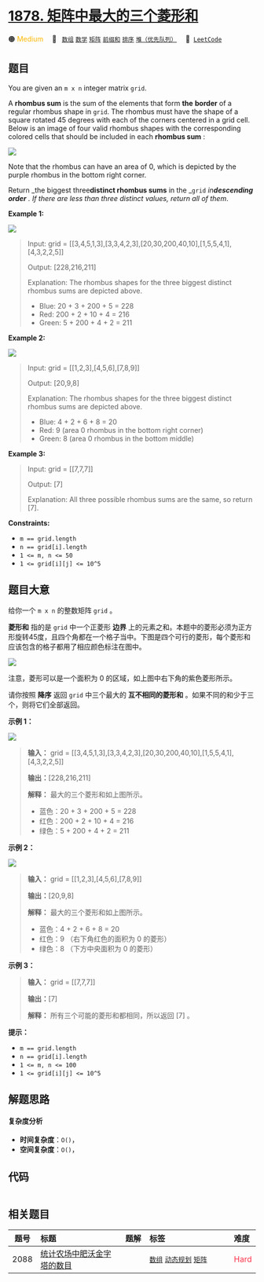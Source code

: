 # [1878. 矩阵中最大的三个菱形和](https://leetcode.com/problems/get-biggest-three-rhombus-sums-in-a-grid)

🟠 <font color=#ffb800>Medium</font>&emsp; 🔖&ensp; [`数组`](/tag/array.md) [`数学`](/tag/math.md) [`矩阵`](/tag/matrix.md) [`前缀和`](/tag/prefix-sum.md) [`排序`](/tag/sorting.md) [`堆（优先队列）`](/tag/heap-priority-queue.md)&emsp; 🔗&ensp;[`LeetCode`](https://leetcode.com/problems/get-biggest-three-rhombus-sums-in-a-grid)

## 题目

You are given an `m x n` integer matrix `grid`​​​.

A **rhombus sum** is the sum of the elements that form **the** **border** of a
regular rhombus shape in `grid`​​​. The rhombus must have the shape of a
square rotated 45 degrees with each of the corners centered in a grid cell.
Below is an image of four valid rhombus shapes with the corresponding colored
cells that should be included in each **rhombus sum** :

![](https://assets.leetcode.com/uploads/2021/04/23/pc73-q4-desc-2.png)

Note that the rhombus can have an area of 0, which is depicted by the purple
rhombus in the bottom right corner.

Return _the biggest three**distinct rhombus sums** in the _`grid`
_in**descending order**_ _. If there are less than three distinct values,
return all of them_.



**Example 1:**

![](https://assets.leetcode.com/uploads/2021/04/23/pc73-q4-ex1.png)

> Input: grid = [[3,4,5,1,3],[3,3,4,2,3],[20,30,200,40,10],[1,5,5,4,1],[4,3,2,2,5]]
> 
> Output: [228,216,211]
> 
> Explanation: The rhombus shapes for the three biggest distinct rhombus sums are depicted above.
> - Blue: 20 + 3 + 200 + 5 = 228
> - Red: 200 + 2 + 10 + 4 = 216
> - Green: 5 + 200 + 4 + 2 = 211

**Example 2:**

![](https://assets.leetcode.com/uploads/2021/04/23/pc73-q4-ex2.png)

> Input: grid = [[1,2,3],[4,5,6],[7,8,9]]
> 
> Output: [20,9,8]
> 
> Explanation: The rhombus shapes for the three biggest distinct rhombus sums are depicted above.
> - Blue: 4 + 2 + 6 + 8 = 20
> - Red: 9 (area 0 rhombus in the bottom right corner)
> - Green: 8 (area 0 rhombus in the bottom middle)

**Example 3:**

> Input: grid = [[7,7,7]]
> 
> Output: [7]
> 
> Explanation: All three possible rhombus sums are the same, so return [7].

**Constraints:**

  * `m == grid.length`
  * `n == grid[i].length`
  * `1 <= m, n <= 50`
  * `1 <= grid[i][j] <= 10^5`


## 题目大意

给你一个 `m x n` 的整数矩阵 `grid` 。

**菱形和** 指的是 `grid` 中一个正菱形 **边界**
上的元素之和。本题中的菱形必须为正方形旋转45度，且四个角都在一个格子当中。下图是四个可行的菱形，每个菱形和应该包含的格子都用了相应颜色标注在图中。

![](https://assets.leetcode.com/uploads/2021/04/23/pc73-q4-desc-2.png)

注意，菱形可以是一个面积为 0 的区域，如上图中右下角的紫色菱形所示。

请你按照 **降序** 返回 `grid` 中三个最大的 **互不相同的菱形和** 。如果不同的和少于三个，则将它们全部返回。

**示例 1：**

![](https://assets.leetcode.com/uploads/2021/04/23/pc73-q4-ex1.png)

> 
> 
> 
> 
> 
> **输入：** grid = [[3,4,5,1,3],[3,3,4,2,3],[20,30,200,40,10],[1,5,5,4,1],[4,3,2,2,5]]
> 
> **输出：**[228,216,211]
> 
> **解释：** 最大的三个菱形和如上图所示。
> - 蓝色：20 + 3 + 200 + 5 = 228
> - 红色：200 + 2 + 10 + 4 = 216
> - 绿色：5 + 200 + 4 + 2 = 211
> 
> 

**示例 2：**

![](https://assets.leetcode.com/uploads/2021/04/23/pc73-q4-ex2.png)

> 
> 
> 
> 
> 
> **输入：** grid = [[1,2,3],[4,5,6],[7,8,9]]
> 
> **输出：**[20,9,8]
> 
> **解释：** 最大的三个菱形和如上图所示。
> - 蓝色：4 + 2 + 6 + 8 = 20
> - 红色：9 （右下角红色的面积为 0 的菱形）
> - 绿色：8 （下方中央面积为 0 的菱形）
> 
> 

**示例 3：**

> 
> 
> 
> 
> 
> **输入：** grid = [[7,7,7]]
> 
> **输出：**[7]
> 
> **解释：** 所有三个可能的菱形和都相同，所以返回 [7] 。
> 
> 

**提示：**

  * `m == grid.length`
  * `n == grid[i].length`
  * `1 <= m, n <= 100`
  * `1 <= grid[i][j] <= 10^5`


## 解题思路

#### 复杂度分析

- **时间复杂度**：`O()`，
- **空间复杂度**：`O()`，

## 代码

```javascript

```

## 相关题目

<!-- prettier-ignore -->
| 题号 | 标题 | 题解 | 标签 | 难度 |
| :------: | :------ | :------: | :------ | :------ |
| 2088 | [统计农场中肥沃金字塔的数目](https://leetcode.com/problems/count-fertile-pyramids-in-a-land) |  |  [`数组`](/tag/array.md) [`动态规划`](/tag/dynamic-programming.md) [`矩阵`](/tag/matrix.md) | <font color=#ff334b>Hard</font> |

<style>
.blue {
    background-color: #096dd9;
    padding: 0.25rem 0.5rem;
    margin: 0;
    font-size: 0.85em;
    border-radius: 3px;
    color: white;
    font-weight: 500;
}
table th:first-of-type { width: 10%; }
table th:nth-of-type(2) { width: 35%; }
table th:nth-of-type(3) { width: 10%; }
table th:nth-of-type(4) { width: 35%; }
table th:nth-of-type(5) { width: 10%; }
</style>

